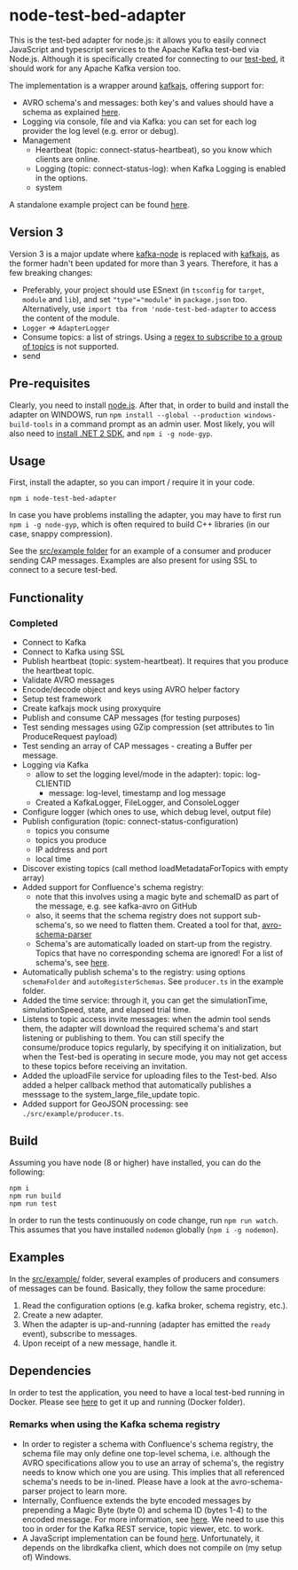 # node-test-bed-adapter

This is the test-bed adapter for node.js: it allows you to easily connect JavaScript and typescript services to the Apache Kafka test-bed via Node.js. Although it is specifically created for connecting to our [test-bed](https://github.com/DRIVER-EU/test-bed), it should work for any Apache Kafka version too.

The implementation is a wrapper around [kafkajs](https://www.npmjs.com/package/kafkajs), offering support for:

- AVRO schema's and messages: both key's and values should have a schema as explained [here](https://github.com/DRIVER-EU/avro-schemas).
- Logging via console, file and via Kafka: you can set for each log provider the log level (e.g. error or debug).
- Management
  - Heartbeat (topic: connect-status-heartbeat), so you know which clients are online.
  - Logging (topic: connect-status-log): when Kafka Logging is enabled in the options.
  - system

A standalone example project can be found [here](https://github.com/DRIVER-EU/example-node-test-bed-adapter).

## Version 3

Version 3 is a major update where [kafka-node](https://www.npmjs.com/package/kafka-node) is replaced with [kafkajs](https://www.npmjs.com/package/kafkajs), as the former hadn't been updated for more than 3 years. Therefore, it has a few breaking changes:

- Preferably, your project should use ESnext (in `tsconfig` for `target`, `module` and `lib`), and set `"type"="module"` in `package.json` too. Alternatively, use `import tba from 'node-test-bed-adapter` to access the content of the module.
- `Logger` => `AdapterLogger`
- Consume topics: a list of strings. Using a [regex to subscribe to a group of topics](https://kafka.js.org/docs/consuming) is not supported.
- send

## Pre-requisites

Clearly, you need to install [node.js](https://nodejs.org). After that, in order to build and install the adapter on WINDOWS, run
`npm install --global --production windows-build-tools` in a command prompt as an admin user. Most likely, you will also need to [install .NET 2 SDK](https://www.microsoft.com/en-us/download/details.aspx?id=19988), and `npm i -g node-gyp`.

## Usage

First, install the adapter, so you can import / require it in your code.

```console
npm i node-test-bed-adapter
```

In case you have problems installing the adapter, you may have to first run `npm i -g node-gyp`, which is often required to build C++ libraries (in our case, snappy compression).

See the [src/example folder](https://github.com/DRIVER-EU/node-test-bed-adapter/tree/master/src/example) for an example of a consumer and producer sending CAP messages. Examples are also present for using SSL to connect to a secure test-bed.

## Functionality

### Completed

- Connect to Kafka
- Connect to Kafka using SSL
- Publish heartbeat (topic: system-heartbeat). It requires that you produce the heartbeat topic.
- Validate AVRO messages
- Encode/decode object and keys using AVRO helper factory
- Setup test framework
- Create kafkajs mock using proxyquire
- Publish and consume CAP messages (for testing purposes)
- Test sending messages using GZip compression (set attributes to 1in ProduceRequest payload)
- Test sending an array of CAP messages - creating a Buffer per message.
- Logging via Kafka
  - allow to set the logging level/mode in the adapter): topic: log-CLIENTID
    - message: log-level, timestamp and log message
  - Created a KafkaLogger, FileLogger, and ConsoleLogger
- Configure logger (which ones to use, which debug level, output file)
- Publish configuration (topic: connect-status-configuration)
  - topics you consume
  - topics you produce
  - IP address and port
  - local time
- Discover existing topics (call method loadMetadataForTopics with empty array)
- Added support for Confluence's schema registry:
  - note that this involves using a magic byte and schemaID as part of the message, e.g. see kafka-avro on GitHub
  - also, it seems that the schema registry does not support sub-schema's, so we need to flatten them. Created a tool for that, [avro-schema-parser](https://npmjs.org/avro-schema-parser)
  - Schema's are automatically loaded on start-up from the registry. Topics that have no corresponding schema are ignored! For a list of schema's, see [here](https://github.com/DRIVER-EU/avro-schemas).
- Automatically publish schema's to the registry: using options `schemaFolder` and `autoRegisterSchemas`. See `producer.ts` in the example folder.
- Added the time service: through it, you can get the simulationTime, simulationSpeed, state, and elapsed trial time.
- Listens to topic access invite messages: when the admin tool sends them, the adapter will download the required schema's and start listening or publishing to them. You can still specify the consume/produce topics regularly, by specifying it on initialization, but when the Test-bed is operating in secure mode, you may not get access to these topics before receiving an invitation.
- Added the uploadFile service for uploading files to the Test-bed. Also added a helper callback method that automatically publishes a messsage to the system_large_file_update topic.
- Added support for GeoJSON processing: see `./src/example/producer.ts`.

## Build

Assuming you have node (8 or higher) have installed, you can do the following:

```console
npm i
npm run build
npm run test
```

In order to run the tests continuously on code change, run `npm run watch`. This assumes that you have installed `nodemon` globally (`npm i -g nodemon`).

## Examples

In the [src/example/](https://github.com/DRIVER-EU/node-test-bed-adapter/tree/master/src/example) folder, several examples of producers and consumers of messages can be found. Basically, they follow the same procedure:

1. Read the configuration options (e.g. kafka broker, schema registry, etc.).
2. Create a new adapter.
3. When the adapter is up-and-running (adapter has emitted the `ready` event), subscribe to messages.
4. Upon receipt of a new message, handle it.

## Dependencies

In order to test the application, you need to have a local test-bed running in Docker. Please see [here](https://github.com/DRIVER-EU/test-bed) to get it up and running (Docker folder).

### Remarks when using the Kafka schema registry

- In order to register a schema with Confluence's schema registry, the schema file may only define one top-level schema, i.e. although the AVRO specifications allow you to use an array of schema's, the registry needs to know which one you are using. This implies that all referenced schema's needs to be in-lined. Please have a look at the avro-schema-parser project to learn more.
- Internally, Confluence extends the byte encoded messages by prepending a Magic Byte (byte 0) and schema ID (bytes 1-4) to the encoded message. For more information, see [here](https://docs.confluent.io/current/schema-registry/docs/serializer-formatter.html#wire-format). We need to use this too in order for the Kafka REST service, topic viewer, etc. to work.
- A JavaScript implementation can be found [here](https://github.com/waldophotos/kafka-avro). Unfortunately, it depends on the librdkafka client, which does not compile on (my setup of) Windows.
